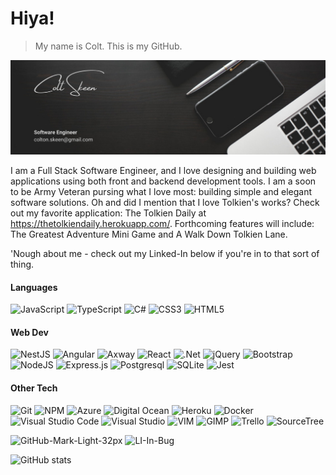 # Hiya!

> My name is Colt. This is my GitHub.

![Full Stack Engineer](https://github.com/coltskeen/coltskeen/blob/main/GitHub%20Banner.png)

I am a Full Stack Software Engineer, and I love designing and building web applications using both front and backend development tools.  I am a soon to be Army Veteran pursing what I love most: building simple and elegant software solutions. Oh and did I mention that I love Tolkien's works? Check out my favorite application: The Tolkien Daily at https://thetolkiendaily.herokuapp.com/. Forthcoming features will include: The Greatest Adventure Mini Game and A Walk Down Tolkien Lane.

'Nough about me - check out my Linked-In below if you're in to that sort of thing.

#### Languages
![JavaScript](https://img.shields.io/badge/JavaScript-%23323330.svg?style-flat-green?logo=appveyor&style=flat&logo=javascript&logoColor=%23F7DF1E) ![TypeScript](https://img.shields.io/badge/typescript-%23007ACC.svg?style-flat-green?logo=appveyor&style=flat&logo=typescript&logoColor=white) ![C#](https://img.shields.io/badge/C%23-239120?style-flat-green&logo=c-sharp&logoColor=white) ![CSS3](https://img.shields.io/badge/CSS3-%231572B6.svg?style-flat-green?logo=appveyor&style=flat&logo=css3&logoColor=white) ![HTML5](https://img.shields.io/badge/HTML5-%23E34F26.svg?style-flat-green?logo=appveyor&style=flat&logo=html5&logoColor=white) 

#### Web Dev
![NestJS](https://img.shields.io/badge/NestJS-%23E0234E.svg?style-flat-green?&logo=nestjs&logoColor=white) ![Angular](https://img.shields.io/badge/Angular-C21325?style-flat-green?&logo=angular&logoColor=white) ![Axway](https://img.shields.io/badge/Axway-%23E0234E.svg?style-flat-green?&logo=Axway&logoColor=white) ![React](https://img.shields.io/badge/React-20232A?style-flat-green&logo=react&logoColor=61DAFB) ![.Net](https://img.shields.io/badge/.NET-5C2D91?style-falt-green?logo=appveyor&style=flat&logo=.net&logoColor=white) ![jQuery](https://img.shields.io/badge/jQuery-%230769AD.svg?style-flat-green?logo=appveyor&style=flat&logo=jquery&logoColor=white) ![Bootstrap](https://img.shields.io/badge/Bootstrap-%23563D7C.svg?style-flat-green?logo=appveyor&style=flat&logo=bootstrap&logoColor=white) ![NodeJS](https://img.shields.io/badge/Node.js-6DA55F?style-flat-green?logo=appveyor&style=flat&logo=node.js&logoColor=white)  ![Express.js](https://img.shields.io/badge/Express.js-%23404d59.svg?style-flat-green?logo=appveyor&style=flat&logo=express&logoColor=%2361DAFB)  ![Postgresql](https://img.shields.io/badge/PostgreSQL-%23316192.svg?style-flat-green?logo=appveyor&style=flat&logo=postgresql&logoColor=white)  ![SQLite](https://img.shields.io/badge/SQLite-%2307405e.svg?style-flat-green?logo=appveyor&style=flat&logo=sqlite&logoColor=white) ![Jest](https://img.shields.io/badge/Jest-C21325?style-flat-green&logo=jest&logoColor=white)

#### Other Tech
![Git](https://img.shields.io/badge/Git-%23F05033.svg?style-flat-green?logo=appveyor&style=flat&logo=git&logoColor=white) ![NPM](https://img.shields.io/badge/NPM-%23000000.svg?style-flat-green?logo=appveyor&style=flat&logo=npm&logoColor=white) ![Azure](https://img.shields.io/badge/azure-%230072C6.svg?style-flat-green?logo=appveyor&style=flat&logo=microsoftazure&logoColor=white) ![Digital Ocean](https://img.shields.io/badge/Digital_Ocean-0080FF?style-flat-green&logo=DigitalOcean&logoColor=white) ![Heroku](https://img.shields.io/badge/Heroku-%23430098.svg?style-flat-green?logo=appveyor&style=flat&logo=heroku&logoColor=white) ![Docker](https://img.shields.io/badge/Docker-2CA5E0?style-flat-green&logo=docker&logoColor=white)	![Visual Studio Code](https://img.shields.io/badge/Visual%20Studio%20Code-0078d7.svg?style-flat-green?logo=appveyor&style=flat&logo=visual-studio-code&logoColor=white) ![Visual Studio](https://img.shields.io/badge/Visual_Studio-5C2D91?style-flat-green&logo=visual%20studio&logoColor=white) ![VIM](https://img.shields.io/badge/VIM-%2311AB00.svg?&style-flat-green&logo=vim&logoColor=white) ![GIMP](https://img.shields.io/badge/gimp-5C5543?style-flat-green&logo=gimp&logoColor=white) ![Trello](https://img.shields.io/badge/Trello-0052CC?style-flat-green&logo=trello&logoColor=white) ![SourceTree](https://img.shields.io/badge/Sourcetree-0052CC?style-flat-green&logo=Sourcetree&logoColor=white)


![GitHub-Mark-Light-32px](https://user-images.githubusercontent.com/93236823/159561415-9fe8164c-7210-4d2f-9082-6476a5297c66.png)
![LI-In-Bug](https://user-images.githubusercontent.com/93236823/159561341-4573b0c7-f4f6-461e-893d-1987425cc231.png)

![GitHub stats](https://github-readme-stats.vercel.app/api?username=coltskeen&show_icons=true)  
